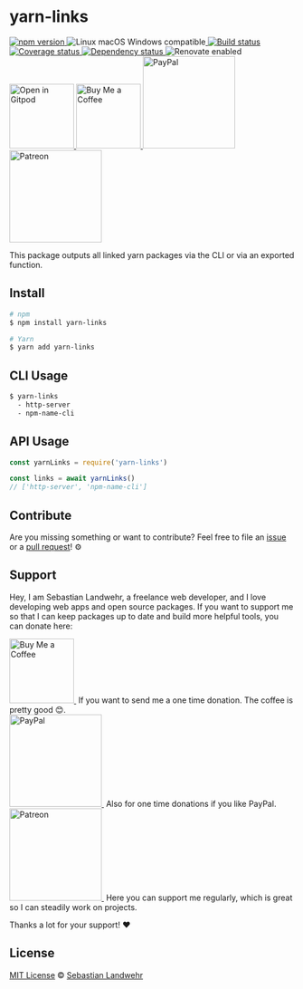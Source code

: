 <!-- TITLE/ -->
# yarn-links
<!-- /TITLE -->


<!-- BADGES/ -->
  <p>
    <a href="https://npmjs.org/package/yarn-links">
      <img
        src="https://img.shields.io/npm/v/yarn-links.svg"
        alt="npm version"
      >
    </a><img src="https://img.shields.io/badge/os-linux%20%7C%C2%A0macos%20%7C%C2%A0windows-blue" alt="Linux macOS Windows compatible"><a href="https://github.com/dword-design/yarn-links/actions">
      <img
        src="https://github.com/dword-design/yarn-links/workflows/build/badge.svg"
        alt="Build status"
      >
    </a><a href="https://codecov.io/gh/dword-design/yarn-links">
      <img
        src="https://codecov.io/gh/dword-design/yarn-links/branch/master/graph/badge.svg"
        alt="Coverage status"
      >
    </a><a href="https://david-dm.org/dword-design/yarn-links">
      <img src="https://img.shields.io/david/dword-design/yarn-links" alt="Dependency status">
    </a><img src="https://img.shields.io/badge/renovate-enabled-brightgreen" alt="Renovate enabled"><br/><a href="https://gitpod.io/#https://github.com/dword-design/yarn-links">
      <img
        src="https://gitpod.io/button/open-in-gitpod.svg"
        alt="Open in Gitpod"
        width="114"
      >
    </a><a href="https://www.buymeacoffee.com/dword">
      <img
        src="https://www.buymeacoffee.com/assets/img/guidelines/download-assets-sm-2.svg"
        alt="Buy Me a Coffee"
        width="114"
      >
    </a><a href="https://paypal.me/SebastianLandwehr">
      <img
        src="https://sebastianlandwehr.com/images/paypal.svg"
        alt="PayPal"
        width="163"
      >
    </a><a href="https://www.patreon.com/dworddesign">
      <img
        src="https://sebastianlandwehr.com/images/patreon.svg"
        alt="Patreon"
        width="163"
      >
    </a>
</p>
<!-- /BADGES -->


<!-- DESCRIPTION/ -->
This package outputs all linked yarn packages via the CLI or via an exported function.
<!-- /DESCRIPTION -->


<!-- INSTALL/ -->
## Install

```bash
# npm
$ npm install yarn-links

# Yarn
$ yarn add yarn-links
```
<!-- /INSTALL -->


## CLI Usage

```bash
$ yarn-links
  - http-server
  - npm-name-cli
```

## API Usage

```js
const yarnLinks = require('yarn-links')

const links = await yarnLinks()
// ['http-server', 'npm-name-cli']
```

<!-- LICENSE/ -->
## Contribute

Are you missing something or want to contribute? Feel free to file an [issue](https://github.com/dword-design/yarn-links/issues) or a [pull request](https://github.com/dword-design/yarn-links/pulls)! ⚙️

## Support

Hey, I am Sebastian Landwehr, a freelance web developer, and I love developing web apps and open source packages. If you want to support me so that I can keep packages up to date and build more helpful tools, you can donate here:

<p>
  <a href="https://www.buymeacoffee.com/dword">
    <img
      src="https://www.buymeacoffee.com/assets/img/guidelines/download-assets-sm-2.svg"
      alt="Buy Me a Coffee"
      width="114"
    >
  </a>&nbsp;If you want to send me a one time donation. The coffee is pretty good 😊.<br/>
  <a href="https://paypal.me/SebastianLandwehr">
    <img
      src="https://sebastianlandwehr.com/images/paypal.svg"
      alt="PayPal"
      width="163"
    >
  </a>&nbsp;Also for one time donations if you like PayPal.<br/>
  <a href="https://www.patreon.com/dworddesign">
    <img
      src="https://sebastianlandwehr.com/images/patreon.svg"
      alt="Patreon"
      width="163"
    >
  </a>&nbsp;Here you can support me regularly, which is great so I can steadily work on projects.
</p>

Thanks a lot for your support! ❤️

## License

[MIT License](https://opensource.org/licenses/MIT) © [Sebastian Landwehr](https://sebastianlandwehr.com)
<!-- /LICENSE -->
